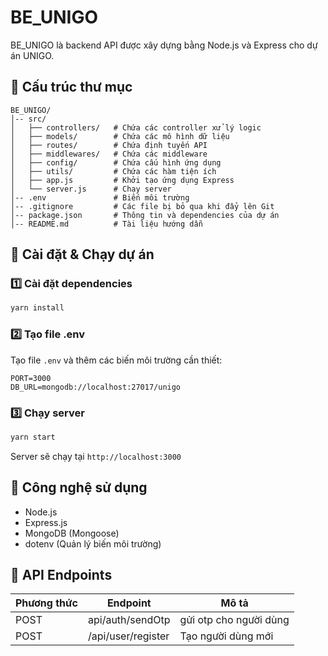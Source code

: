  
# BE_UNIGO

BE_UNIGO là backend API được xây dựng bằng Node.js và Express cho dự án UNIGO.

## 📌 Cấu trúc thư mục
```
BE_UNIGO/
│-- src/
│   ├── controllers/   # Chứa các controller xử lý logic
│   ├── models/        # Chứa các mô hình dữ liệu
│   ├── routes/        # Chứa định tuyến API
│   ├── middlewares/   # Chứa các middleware
│   ├── config/        # Chứa cấu hình ứng dụng
│   ├── utils/         # Chứa các hàm tiện ích
│   ├── app.js         # Khởi tạo ứng dụng Express
│   └── server.js      # Chạy server
│-- .env               # Biến môi trường
│-- .gitignore         # Các file bị bỏ qua khi đẩy lên Git
│-- package.json       # Thông tin và dependencies của dự án
│-- README.md          # Tài liệu hướng dẫn
```

## 🚀 Cài đặt & Chạy dự án
### 1️⃣ Cài đặt dependencies
```sh
yarn install
```
### 2️⃣ Tạo file .env
Tạo file `.env` và thêm các biến môi trường cần thiết:
```
PORT=3000
DB_URL=mongodb://localhost:27017/unigo 
```
### 3️⃣ Chạy server
```sh
yarn start
```
Server sẽ chạy tại `http://localhost:3000`

## 📌 Công nghệ sử dụng
- Node.js
- Express.js
- MongoDB (Mongoose)
- dotenv (Quản lý biến môi trường)

## 📌 API Endpoints
| Phương thức | Endpoint          | Mô tả                   |
|------------|--------------------|-------------------------|
| POST       | api/auth/sendOtp   | gửi otp cho người dùng  |
| POST       | /api/user/register | Tạo người dùng mới      |


